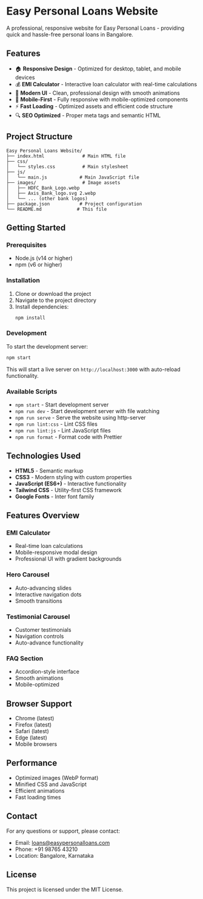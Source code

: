 # Easy Personal Loans Website

A professional, responsive website for Easy Personal Loans - providing quick and hassle-free personal loans in Bangalore.

## Features

- 🏠 **Responsive Design** - Optimized for desktop, tablet, and mobile devices
- 💰 **EMI Calculator** - Interactive loan calculator with real-time calculations
- 🎨 **Modern UI** - Clean, professional design with smooth animations
- 📱 **Mobile-First** - Fully responsive with mobile-optimized components
- ⚡ **Fast Loading** - Optimized assets and efficient code structure
- 🔍 **SEO Optimized** - Proper meta tags and semantic HTML

## Project Structure

```
Easy Personal Loans Website/
├── index.html              # Main HTML file
├── css/
│   └── styles.css          # Main stylesheet
├── js/
│   └── main.js            # Main JavaScript file
├── images/                 # Image assets
│   ├── HDFC_Bank_Logo.webp
│   ├── Axis_Bank_logo.svg 2.webp
│   └── ... (other bank logos)
├── package.json           # Project configuration
└── README.md             # This file
```

## Getting Started

### Prerequisites

- Node.js (v14 or higher)
- npm (v6 or higher)

### Installation

1. Clone or download the project
2. Navigate to the project directory
3. Install dependencies:
   ```bash
   npm install
   ```

### Development

To start the development server:
```bash
npm start
```

This will start a live server on `http://localhost:3000` with auto-reload functionality.

### Available Scripts

- `npm start` - Start development server
- `npm run dev` - Start development server with file watching
- `npm run serve` - Serve the website using http-server
- `npm run lint:css` - Lint CSS files
- `npm run lint:js` - Lint JavaScript files
- `npm run format` - Format code with Prettier

## Technologies Used

- **HTML5** - Semantic markup
- **CSS3** - Modern styling with custom properties
- **JavaScript (ES6+)** - Interactive functionality
- **Tailwind CSS** - Utility-first CSS framework
- **Google Fonts** - Inter font family

## Features Overview

### EMI Calculator
- Real-time loan calculations
- Mobile-responsive modal design
- Professional UI with gradient backgrounds

### Hero Carousel
- Auto-advancing slides
- Interactive navigation dots
- Smooth transitions

### Testimonial Carousel
- Customer testimonials
- Navigation controls
- Auto-advance functionality

### FAQ Section
- Accordion-style interface
- Smooth animations
- Mobile-optimized

## Browser Support

- Chrome (latest)
- Firefox (latest)
- Safari (latest)
- Edge (latest)
- Mobile browsers

## Performance

- Optimized images (WebP format)
- Minified CSS and JavaScript
- Efficient animations
- Fast loading times

## Contact

For any questions or support, please contact:
- Email: loans@easypersonalloans.com
- Phone: +91 98765 43210
- Location: Bangalore, Karnataka

## License

This project is licensed under the MIT License.
